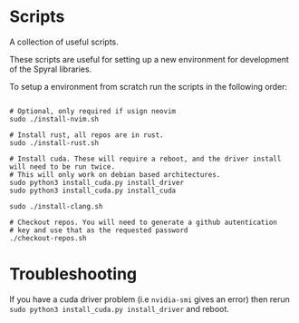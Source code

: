 # Scripts

A collection of useful scripts.

These scripts are useful for setting up a new environment for development of the Spyral libraries.

To setup a environment from scratch run the scripts in the following order:

```

# Optional, only required if usign neovim
sudo ./install-nvim.sh 

# Install rust, all repos are in rust.
sudo ./install-rust.sh

# Install cuda. These will require a reboot, and the driver install will need to be run twice.
# This will only work on debian based architectures.
sudo python3 install_cuda.py install_driver
sudo python3 install_cuda.py install_cuda

sudo ./install-clang.sh

# Checkout repos. You will need to generate a github autentication
# key and use that as the requested password
./checkout-repos.sh
```

# Troubleshooting

If you have a cuda driver problem (i.e `nvidia-smi` gives an error) then rerun `sudo python3 install_cuda.py install_driver` and reboot.

